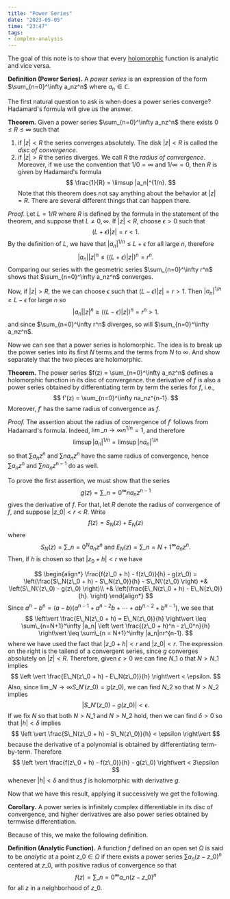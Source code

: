 ```yaml
---
title: "Power Series"
date: "2023-05-05"
time: "23:47"
tags:
- complex-analysis
---
```

The goal of this note is to show that every [holomorphic](notes/Complex%20Analysis/Holomorphic%20Functions.md) function is analytic and vice versa. 

**Definition (Power Series).** A *power series* is an expression of the form $\sum_{n=0}^\infty a_nz^n$ where $a_n \in \mathbb C$. 

The first natural question to ask is when does a power series converge? Hadamard's formula will give us the answer.  

**Theorem.** Given a power series $\sum_{n=0}^\infty a_nz^n$ there exists $0 \leq R \leq \infty$ such that 
1. if $|z| < R$ the series converges absolutely. The disk $|z| < R$ is called the *disc of convergence*.
2. if $|z| > R$ the series diverges. 
We call $R$ the *radius of convergence*. Moreover, if we use the convention that $1/0 = \infty$ and $1/\infty = 0$, then $R$ is given by Hadamard's formula 
$$
\frac{1}{R} = \limsup |a_n|^{1/n}. 
$$
Note that this theorem does not say anything about the behavior at $|z| = R$. There are several different things that can happen there. 

*Proof.* Let $L = 1/R$ where $R$ is defined by the formula in the statement of the theorem, and suppose that $L \neq 0, \infty$. If $|z| < R$, choose $\epsilon > 0$ such that 
$$
(L + \epsilon)|z| = r < 1.
$$By the definition of $L$, we have that $|a_n|^{1/n} \leq L + \epsilon$ for all large $n$, therefore
$$
|a_n||z|^n \leq \left((L+ \epsilon)|z| \right)^n = r^n.
$$Comparing our series with the geometric series $\sum_{n=0}^\infty r^n$ shows that $\sum_{n=0}^\infty a_nz^n$ converges.

Now, if $|z| > R$, the we can choose $\epsilon$ such that $(L - \epsilon)|z| = r > 1$. Then $|a_n|^{1/n} \geq L - \epsilon$ for large $n$ so 
$$
|a_n||z|^n \geq \left((L - \epsilon)|z| \right)^n = r^n > 1.
$$
and since $\sum_{n=0}^\infty r^n$ diverges, so will $\sum_{n=0}^\infty a_nz^n$. 

Now we can see that a power series is holomorphic. The idea is to break up the power series into its first $N$ terms and the terms from $N$ to $\infty$. And show separately that the two pieces are holomorphic. 

**Theorem.** The power series $f(z) = \sum_{n=0}^\infty a_nz^n$ defines a holomorphic function in its disc of convergence. the derivative of $f$ is also a power series obtained by differentiating term by term the series for $f$, i.e., 
$$
f'(z) = \sum_{n=0}^\infty na_nz^{n-1}. 
$$Moreover, $f'$ has the same radius of convergence as $f$. 

*Proof.* The assertion about the radius of convergence of $f'$ follows from Hadamard's formula. Indeed, $\lim\_{n \to \infty} n^{1/n} = 1$, and therefore 
$$
\limsup |a_n|^{1/n} = \limsup |na_n|^{1/n}
$$so that $\sum a_nz^n$ and $\sum na_n z^n$ have the same radius of convergence, hence $\sum a_nz^n$ and $\sum na_nz^{n-1}$ do as well.

To prove the first assertion, we must show that the series 
$$
g(z) = \sum\_{n=0}^\infty na_nz^{n-1}
$$gives the derivative of $f$. For that, let $R$ denote the radius of convergence of $f$, and suppose $|z\_0| < r < R$. Write 
$$
f(z) = S_N(z) + E_N(z)
$$where
$$
S_N(z) = \sum\_{n=0}^N a_nz^n \text{ and } E_N(z) = \sum\_{n = N+1}^\infty a_nz^n. 
$$Then, if $h$ is chosen so that $|z_0 +h| < r$ we have 

$$
\begin{align*}
\frac{f(z\_0 + h) - f(z\_0)}{h} - g(z\_0) = \left(\frac{S\_N(z\_0 + h) - S\_N(z\_0)}{h} - S\_N\'(z\_0) \right) +& \left(S\_N\'(z\_0) - g(z\_0) \right)\\
+& \left(\frac{E\_N(z\_0 + h) - E\_N(z\_0)}{h}. \right)
\end{align*}
$$Since $a^n - b^n = (a-b)(a^{n-1} + a^{n-2}b + \cdots + ab^{n-2} + b^{n-1})$, we see that 
$$
\left\vert \frac{E\_N(z\_0 + h) = E\_N(z\_0)}{h} \right\vert \leq \sum\_{n=N+1}^\infty |a_n| \left \vert \frac{(z\_0 + h)^n - z\_0^n}{h} \right\vert \leq \sum\_{n = N+1}^\infty |a_n|nr^{n-1}.
$$where we have used the fact that $|z\_0 + h| < r$ and $|z\_0| < r$. The expression on the right is the tailend of a convergent series, since $g$ converges absolutely on $|z| < R$. Therefore, given $\epsilon > 0$ we can fine $N\_1$ o that $N > N\_1$ implies 
$$
\left \vert \frac{E\_N(z\_0 + h) - E\_N(z\_0)}{h} \right\vert < \epsilon. 
$$Also, since $\lim\_{N \to \infty} S\_N'(z\_0) = g(z\_0)$, we can find $N\_2$ so that $N > N\_2$ implies 
$$
\left \vert S\_N'(z\_0) - g(z\_0) \right\vert < \epsilon.
$$If we fix $N$ so that both $N > N\_1$ and $N > N\_2$ hold, then we can find $\delta >0$ so that $|h| < \delta$ implies 
$$
\left \vert \frac{S\_N(z\_0 + h) - S\_N(z\_0)}{h} < \epsilon \right\vert
$$because the derivative of a polynomial is obtained by differentiating term-by-term. Therefore 
$$
\left \vert \frac{f(z\_0 + h) - f(z\_0)}{h} - g(z\_0) \right\vert < 3\epsilon
$$whenever $|h| < \delta$ and thus $f$ is holomorphic with derivative $g$. 

Now that we have this result, applying it successively we get the following. 

**Corollary.** A power series is infinitely complex differentiable in its disc of convergence, and higher derivatives are also power series obtained by termwise differentiation. 

Because of this, we make the following definition.

**Definition (Analytic Function).** A function $f$ defined on an open set $\Omega$ is said to be *analytic* at a point $z\_0 \in \Omega$ if there exists a power series $\sum a_n(z - z\_0)^n$ centered at $z\_0$, with positive radius of convergence so that 
$$
f(z) = \sum\_{n=0}^\infty a\_n(z - z\_0)^n
$$for all $z$ in a neighborhood of $z\_0$. 